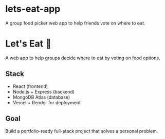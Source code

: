 # lets-eat-app
A group food picker web app to help friends vote on where to eat.

# Let's Eat 🍜

A web app to help groups decide where to eat by voting on food options.

## Stack
- React (frontend)
- Node.js + Express (backend)
- MongoDB Atlas (database)
- Vercel + Render for deployment

## Goal
Build a portfolio-ready full-stack project that solves a personal problem.
